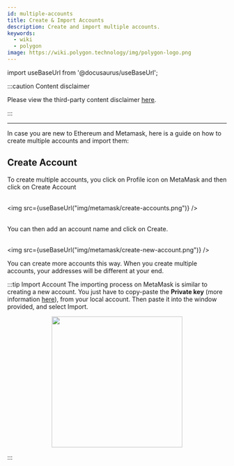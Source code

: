 ```yaml
---
id: multiple-accounts
title: Create & Import Accounts
description: Create and import multiple accounts.
keywords:
  - wiki
  - polygon
image: https://wiki.polygon.technology/img/polygon-logo.png
---
```


import useBaseUrl from '@docusaurus/useBaseUrl';

:::caution Content disclaimer

Please view the third-party content disclaimer [<ins>here</ins>](https://github.com/0xPolygon/wiki/blob/master/CONTENT_DISCLAIMER.md).

:::

---

In case you are new to Ethereum and Metamask, here is a guide on how to create multiple accounts and import them:

## Create Account

To create multiple accounts, you click on Profile icon on MetaMask and then click on Create Account<br/><br/>

<img src={useBaseUrl("img/metamask/create-accounts.png")} /><br/><br/>

You can then add an account name and click on Create.<br/><br/>

<img src={useBaseUrl("img/metamask/create-new-account.png")} />

You can create more accounts this way. When you create multiple accounts, your addresses will be different at your end.

:::tip Import Account
The importing process on MetaMask is similar to creating a new account. You just have to copy-paste the **Private key** (more information [<ins>here</ins>](https://metamask.zendesk.com/hc/en-us/articles/360015289632-How-to-export-an-account-s-private-key#:~:text=On%20the%20account%20page%2C%20click,click%20%E2%80%9CConfirm%E2%80%9D%20to%20proceed.)), from your local account. Then paste it into the window provided, and select Import.

<div align="center">
<img width="300" src={useBaseUrl("img/metamask/develop/import-account.png")} />
</div>

:::
